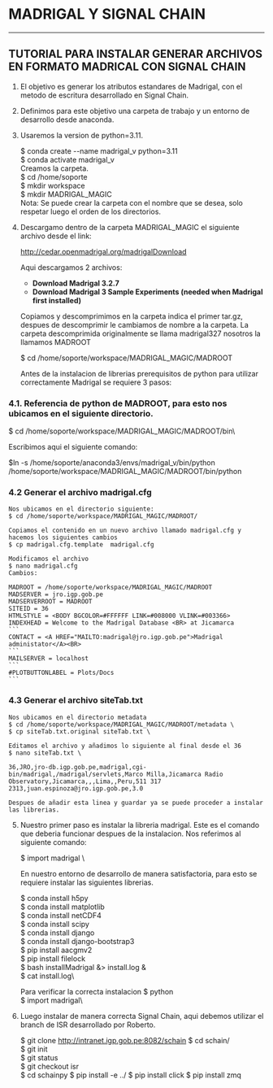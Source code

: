 #  MADRIGAL Y SIGNAL CHAIN
---
## TUTORIAL PARA INSTALAR GENERAR ARCHIVOS EN FORMATO MADRICAL CON SIGNAL CHAIN

1. El objetivo es generar los atributos estandares de Madrigal, con el metodo de escritura desarrollado en Signal Chain.

2. Definimos para este objetivo una carpeta de trabajo y un entorno de desarrollo desde anaconda.

3. Usaremos la version de python=3.11.
   
   $ conda create --name madrigal_v python=3.11\
   $ conda activate madrigal_v \
   Creamos la carpeta.\
   $ cd /home/soporte\
   $ mkdir workspace\
   $ mkdir MADRIGAL_MAGIC\
   Nota: Se puede crear la carpeta con el nombre que se desea, solo respetar luego el orden de los directorios.

4. Descargamo dentro de la carpeta MADRIGAL_MAGIC  el siguiente archivo desde el link:
   
   http://cedar.openmadrigal.org/madrigalDownload
   
   Aqui descargamos 2 archivos: 
   * **Download Madrigal 3.2.7**
   * **Download Madrigal 3 Sample Experiments (needed when Madrigal first installed)**

   Copiamos y descomprimimos en la carpeta indica el primer tar.gz, despues de descomprimir le cambiamos de nombre a la carpeta.
   La carpeta descomprimida originalmente se llama madrigal327 nosotros la llamamos MADROOT
   
   $ cd /home/soporte/workspace/MADRIGAL_MAGIC/MADROOT
   
   Antes de  la instalacion de librerias prerequisitos de python para utilizar correctamente Madrigal se requiere 3 pasos:

### 4.1. Referencia de python de MADROOT, para esto nos ubicamos en el siguiente directorio.

   $ cd /home/soporte/workspace/MADRIGAL_MAGIC/MADROOT/bin\
   
   Escribimos aqui el siguiente comando:

   $ln -s /home/soporte/anaconda3/envs/madrigal_v/bin/python /home/soporte/workspace/MADRIGAL_MAGIC/MADROOT/bin/python 

### 4.2 Generar el archivo madrigal.cfg

    Nos ubicamos en el directorio siguiente: 
    $ cd /home/soporte/workspace/MADRIGAL_MAGIC/MADROOT/ 

    Copiamos el contenido en un nuevo archivo llamado madrigal.cfg y hacemos los siguientes cambios 
    $ cp madrigal.cfg.template  madrigal.cfg 

    Modificamos el archivo  
    $ nano madrigal.cfg 
    Cambios: 
    
    MADROOT = /home/soporte/workspace/MADRIGAL_MAGIC/MADROOT
    MADSERVER = jro.igp.gob.pe
    MADSERVERROOT = MADROOT
    SITEID = 36
    HTMLSTYLE = <BODY BGCOLOR=#FFFFFF LINK=#008000 VLINK=#003366>
    INDEXHEAD = Welcome to the Madrigal Database <BR> at Jicamarca
    ```
    CONTACT = <A HREF="MAILTO:madrigal@jro.igp.gob.pe">Madrigal administator</A><BR>
    ```
    MAILSERVER = localhost
    ```
    #PLOTBUTTONLABEL = Plots/Docs
    ```
### 4.3 Generar el archivo siteTab.txt
    
    Nos ubicamos en el directorio metadata
    $ cd /home/soporte/workspace/MADRIGAL_MAGIC/MADROOT/metadata \
    $ cp siteTab.txt.original siteTab.txt \
    
    Editamos el archivo y añadimos lo siguiente al final desde el 36
    $ nano siteTab.txt \
    
    36,JRO,jro-db.igp.gob.pe,madrigal,cgi-bin/madrigal,/madrigal/servlets,Marco Milla,Jicamarca Radio Observatory,Jicamarca,,,Lima,,Peru,511 317 2313,juan.espinoza@jro.igp.gob.pe,3.0
   
    Despues de añadir esta linea y guardar ya se puede proceder a instalar las librerias.

5. Nuestro primer paso es instalar la libreria madrigal. Este es el comando que deberia funcionar despues de la instalacion. Nos referimos al siguiente comando:

   $ import madrigal \
   
   En nuestro entorno de desarrollo de manera satisfactoria, para esto se requiere instalar las siguientes librerias.
   
   $ conda install h5py\
   $ conda install matplotlib\
   $ conda install netCDF4 \
   $ conda install scipy\
   $ conda install django\
   $ conda install django-bootstrap3\
   $ pip install aacgmv2\
   $ pip install filelock\
   $ bash installMadrigal  &> install.log &\
   $ cat install.log\

   Para verificar la correcta instalacion
   $ python\
   $ import madrigal\

6. Luego instalar de manera correcta Signal Chain, aqui debemos utilizar el branch de ISR desarrollado por Roberto.

   $ git clone http://intranet.igp.gob.pe:8082/schain
   $ cd schain/ \
   $ git init\
   $ git status\
   $ git checkout isr\
   $ cd schainpy
   $ pip install -e ../
   $ pip install click
   $ pip install zmq


